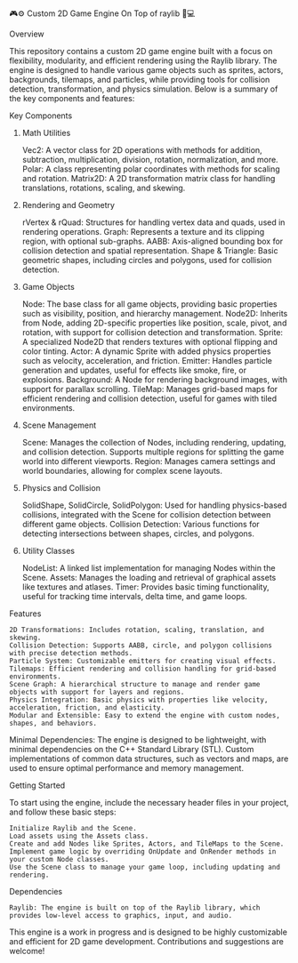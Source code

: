 🎮⚙️ Custom 2D Game Engine On Top of  raylib 🚀💻

Overview

This repository contains a custom 2D game engine built with a focus on flexibility, modularity, and efficient rendering using the Raylib library. The engine is designed to handle various game objects such as sprites, actors, backgrounds, tilemaps, and particles, while providing tools for collision detection, transformation, and physics simulation. Below is a summary of the key components and features:

Key Components
1. Math Utilities

    Vec2: A vector class for 2D operations with methods for addition, subtraction, multiplication, division, rotation, normalization, and more.
    Polar: A class representing polar coordinates with methods for scaling and rotation.
    Matrix2D: A 2D transformation matrix class for handling translations, rotations, scaling, and skewing.

2. Rendering and Geometry

    rVertex & rQuad: Structures for handling vertex data and quads, used in rendering operations.
    Graph: Represents a texture and its clipping region, with optional sub-graphs.
    AABB: Axis-aligned bounding box for collision detection and spatial representation.
    Shape & Triangle: Basic geometric shapes, including circles and polygons, used for collision detection.

3. Game Objects

    Node: The base class for all game objects, providing basic properties such as visibility, position, and hierarchy management.
    Node2D: Inherits from Node, adding 2D-specific properties like position, scale, pivot, and rotation, with support for collision detection and transformation.
    Sprite: A specialized Node2D that renders textures with optional flipping and color tinting.
    Actor: A dynamic Sprite with added physics properties such as velocity, acceleration, and friction.
    Emitter: Handles particle generation and updates, useful for effects like smoke, fire, or explosions.
    Background: A Node for rendering background images, with support for parallax scrolling.
    TileMap: Manages grid-based maps for efficient rendering and collision detection, useful for games with tiled environments.

4. Scene Management

    Scene: Manages the collection of Nodes, including rendering, updating, and collision detection. Supports multiple regions for splitting the game world into different viewports.
    Region: Manages camera settings and world boundaries, allowing for complex scene layouts.

5. Physics and Collision

    SolidShape, SolidCircle, SolidPolygon: Used for handling physics-based collisions, integrated with the Scene for collision detection between different game objects.
    Collision Detection: Various functions for detecting intersections between shapes, circles, and polygons.

6. Utility Classes

    NodeList: A linked list implementation for managing Nodes within the Scene.
    Assets: Manages the loading and retrieval of graphical assets like textures and atlases.
    Timer: Provides basic timing functionality, useful for tracking time intervals, delta time, and game loops.

Features

    2D Transformations: Includes rotation, scaling, translation, and skewing.
    Collision Detection: Supports AABB, circle, and polygon collisions with precise detection methods.
    Particle System: Customizable emitters for creating visual effects.
    Tilemaps: Efficient rendering and collision handling for grid-based environments.
    Scene Graph: A hierarchical structure to manage and render game objects with support for layers and regions.
    Physics Integration: Basic physics with properties like velocity, acceleration, friction, and elasticity.
    Modular and Extensible: Easy to extend the engine with custom nodes, shapes, and behaviors.

Minimal Dependencies: The engine is designed to be lightweight, with minimal dependencies on the C++ Standard Library (STL). Custom implementations of common data structures, such as vectors and maps, are used to ensure optimal performance and memory management.

Getting Started

To start using the engine, include the necessary header files in your project, and follow these basic steps:

    Initialize Raylib and the Scene.
    Load assets using the Assets class.
    Create and add Nodes like Sprites, Actors, and TileMaps to the Scene.
    Implement game logic by overriding OnUpdate and OnRender methods in your custom Node classes.
    Use the Scene class to manage your game loop, including updating and rendering.

Dependencies

    Raylib: The engine is built on top of the Raylib library, which provides low-level access to graphics, input, and audio.

This engine is a work in progress and is designed to be highly customizable and efficient for 2D game development. Contributions and suggestions are welcome!